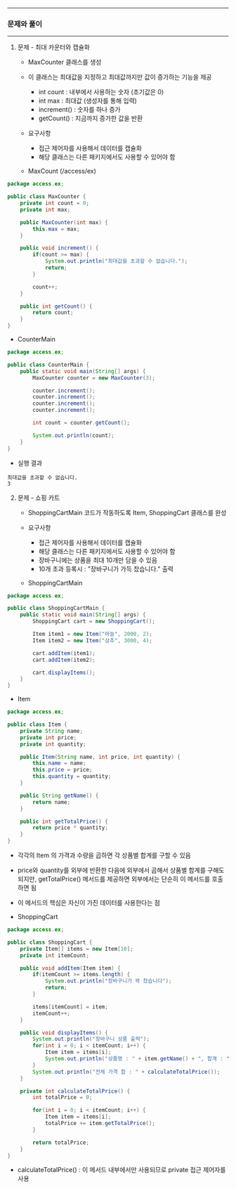 -----
### 문제와 풀이
-----
1. 문제 - 최대 카운터와 캡슐화
   - MaxCounter 클래스를 생성
   - 이 클래스는 최대값을 지정하고 최대값까지만 값이 증가하는 기능을 제공
      + int count : 내부에서 사용하는 숫자 (초기값은 0)
      + int max : 최대값 (생성자를 통해 입력)
      + increment() : 숫자를 하나 증가
      + getCount() : 지금까지 증가한 값을 반환

    - 요구사항
      + 접근 제어자를 사용해서 데이터를 캡슐화
      + 해당 클래스는 다른 패키지에서도 사용할 수 있어야 함

   - MaxCount (/access/ex)
```java
package access.ex;

public class MaxCounter {
    private int count = 0;
    private int max;

    public MaxCounter(int max) {
        this.max = max;
    }

    public void increment() {
        if(count >= max) {
            System.out.println("최대값을 초과할 수 없습니다.");
            return;
        }

        count++;
    }

    public int getCount() {
        return count;
    }
}
```

   - CounterMain
```java
package access.ex;

public class CounterMain {
    public static void main(String[] args) {
        MaxCounter counter = new MaxCounter(3);

        counter.increment();
        counter.increment();
        counter.increment();
        counter.increment();

        int count = counter.getCount();

        System.out.println(count);
    }
}
```

  - 실행 결과
```
최대값을 초과할 수 없습니다.
3
```

2. 문제 - 쇼핑 카트
   - ShoppingCartMain 코드가 작동하도록 Item, ShoppingCart 클래스를 완성
   - 요구사항
      + 접근 제어자를 사용해서 데이터를 캡슐화
      + 해당 클래스는 다른 패키지에서도 사용할 수 있어야 함
      + 장바구니에는 상품을 최대 10개만 담을 수 있음
      + 10개 초과 등록시 : "장바구니가 가득 찼습니다." 출력
    
   - ShoppingCartMain
```java
package access.ex;

public class ShoppingCartMain {
    public static void main(String[] args) {
        ShoppingCart cart = new ShoppingCart();

        Item item1 = new Item("마늘", 2000, 2);
        Item item2 = new Item("상추", 3000, 4);

        cart.addItem(item1);
        cart.addItem(item2);

        cart.displayItems();
    }
}
```
   - Item
```java
package access.ex;

public class Item {
    private String name;
    private int price;
    private int quantity;

    public Item(String name, int price, int quantity) {
        this.name = name;
        this.price = price;
        this.quantity = quantity;
    }

    public String getName() {
        return name;
    }

    public int getTotalPrice() {
        return price * quantity;
    }
}
```
   - 각각의 Item 의 가격과 수량을 곱하면 각 상품별 합계를 구할 수 있음
   - price와 quantity를 외부에 반환한 다음에 외부에서 곱해서 상품별 합계를 구해도 되지만, getTotalPrice() 메서드를 제공하면 외부에서는 단순히 이 메서드를 호출하면 됨
   - 이 메서드의 핵심은 자신이 가진 데이터를 사용한다는 점

   - ShoppingCart
```java
package access.ex;

public class ShoppingCart {
    private Item[] items = new Item[10];
    private int itemCount;

    public void addItem(Item item) {
        if(itemCount >= items.length) {
            System.out.println("장바구니가 꽉 찼습니다");
            return;
        }

        items[itemCount] = item;
        itemCount++;
    }

    public void displayItems() {
        System.out.println("장바구니 상품 출력");
        for(int i = 0; i < itemCount; i++) {
            Item item = items[i];
            System.out.println("상품명 : " + item.getName() + ", 합계 : " + item.getTotalPrice());
        }
        System.out.println("전체 가격 합 : " + calculateTotalPrice());
    }

    private int calculateTotalPrice() {
        int totalPrice = 0;

        for(int i = 0; i < itemCount; i++) {
            Item item = items[i];
            totalPrice += item.getTotalPrice();
        }

        return totalPrice;
    }
}
```
  - calculateTotalPrice() : 이 메서드 내부에서만 사용되므로 private 접근 제어자를 사용
